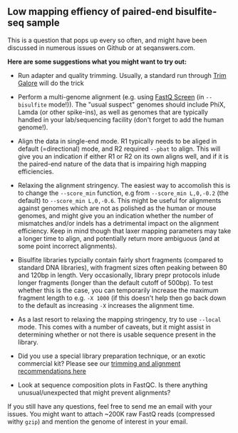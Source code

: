 ## Low mapping effiency of paired-end bisulfite-seq sample

This is a question that pops up every so often, and might have been discussed in numerous issues on Github or at seqanswers.com.

**Here are some suggestions what you might want to try out:**

- Run adapter and quality trimming. Usually, a standard run through [Trim Galore](https://github.com/FelixKrueger/TrimGalore) will do the trick

- Perform a multi-genome alignment (e.g. using [FastQ Screen](https://www.bioinformatics.babraham.ac.uk/projects/fastq_screen/) (in `--bisulfite` mode!)). The "usual suspect" genomes should include PhiX, Lamda (or other spike-ins), as well as genomes that are typically handled in your lab/sequencing facility (don't forget to add the human genome!).

- Align the data in single-end mode. R1 typically needs to be aliged in default (=directional) mode, and R2 required `--pbat` to align. This will give you an indication if either R1 or R2 on its own aligns well, and if it is the paired-end nature of the data that is impairing high mapping efficiencies.

- Relaxing the alignment stringency. The easiest way to accomolish this is to change the `--score_min` function, e.g from `--score_min L,0,-0.2` (the default) to `--score_min L,0,-0.6`. This might be useful for alignments against genomes which are not as polished as the human or mouse genomes, and might give you an indication whether the number of mismatches and/or indels has a detrimental impact on the alignment efficiency. Keep in mind though that laxer mapping parameters may take a longer time to align, and potentially return more ambiguous (and at some point incorrect alignments).

- Bisulfite libraries typcially contain fairly short fragments (compared to standard DNA libraries), with fragment sizes often peaking between 80 and 120bp in length. Very occasionally, library prepr protocols inlude longer fragments (longer than the default cutoff of 500bp). To test whether this is the case, you can temporarily increase the maximum fragment length to e.g. `-X 1000` (if this doesn't help then go back down to the default as increasing `-X` increases the alignment time.

- As a last resort to relaxing the mapping stringency, try to use `--local` mode. This comes with a number of caveats, but it might assist in determining whether or not there is usable sequence present in the library.

- Did you use a special library preparation technique, or an exotic commercial kit? Please see our [trimming and alignment recommendations here](https://github.com/FelixKrueger/Bismark/tree/master/Docs#ix-notes-about-different-library-types-and-commercial-kits)

- Look at sequence composition plots in FastQC. Is there anything unusual/unexpected that might prevent alignments?

If you still have any questions, feel free to send me an email with your issues. You might want to attach ~200K raw FastQ reads (compressed withy `gzip`) and mention the genome of interest in your email.

